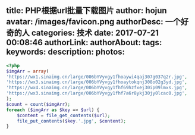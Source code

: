 title: PHP根据url批量下载图片
author: hojun
avatar: /images/favicon.png
authorDesc: 一个好奇的人
categories: 技术
date: 2017-07-21 00:08:46
authorLink:
authorAbout:
tags:
keywords:
description:
photos:
---
```php
<?php
$imgArr = array(
'https://wx1.sinaimg.cn/large/006bYVyvgy1fhoaywi4qaj307g037q2r.jpg',
'https://wx3.sinaimg.cn/large/006bYVyvgy1fhoaytokqnj308o02g3yd.jpg',
'https://wx4.sinaimg.cn/large/006bYVyvgy1fhf69hzfxej30ip09lmxs.jpg',
'https://wx3.sinaimg.cn/large/006bYVyvgy1fhf7a6r8ykj30jy0lcac0.jpg',
);
$count = count($imgArr);
foreach ($imgArr as $key => $url) {
	$content = file_get_contents($url);
	file_put_contents($key.'.jpg', $content);
}
```